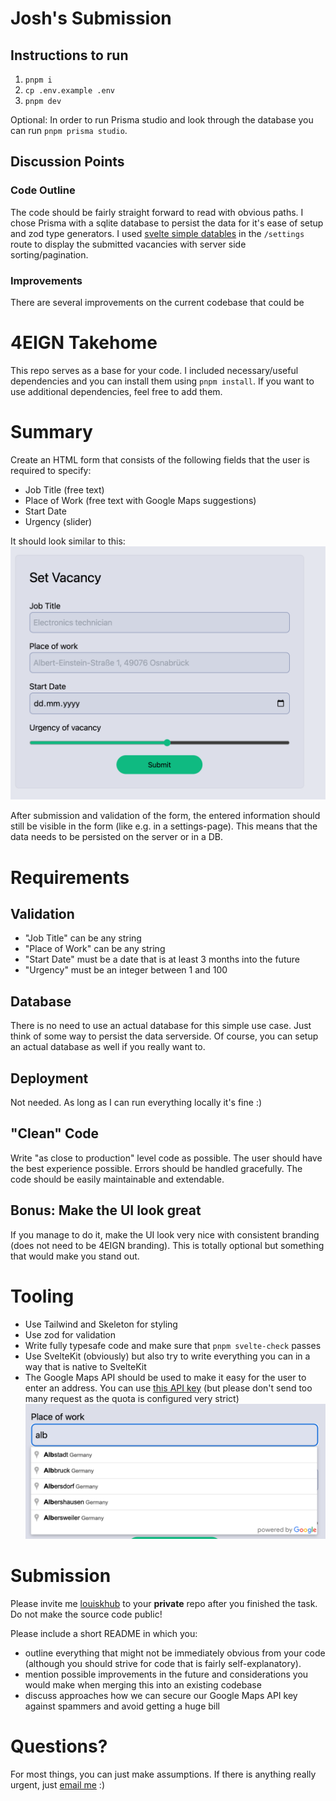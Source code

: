 # Josh's Submission

## Instructions to run

1. `pnpm i`
2. `cp .env.example .env`
3. `pnpm dev`

Optional:
In order to run Prisma studio and look through the database you can run `pnpm
prisma studio`.

## Discussion Points

### Code Outline

The code should be fairly straight forward to read with obvious paths. I chose
Prisma with a sqlite database to persist the data for it's ease of setup and zod
type generators. I used
[svelte simple datables](https://vincjo.fr/datatables/remote/home) in the
`/settings` route to display the submitted vacancies with server side sorting/pagination.

### Improvements

There are several improvements on the current codebase that could be 

# 4EIGN Takehome

This repo serves as a base for your code. I included necessary/useful dependencies and you can install them using `pnpm install`. If you want to use additional dependencies, feel free to add them.

# Summary

Create an HTML form that consists of the following fields that the user is required to specify:

- Job Title (free text)
- Place of Work (free text with Google Maps suggestions)
- Start Date
- Urgency (slider)

It should look similar to this:
![Mockup](src/lib/assets/mockup.png)

After submission and validation of the form, the entered information should still be visible in the form (like e.g. in a settings-page). This means that the data needs to be persisted on the server or in a DB.

# Requirements

## Validation

- "Job Title" can be any string
- "Place of Work" can be any string
- "Start Date" must be a date that is at least 3 months into the future
- "Urgency" must be an integer between 1 and 100

## Database

There is no need to use an actual database for this simple use case. Just think of some way to persist the data serverside. Of course, you can setup an actual database as well if you really want to.

## Deployment

Not needed. As long as I can run everything locally it's fine :)

## "Clean" Code

Write "as close to production" level code as possible. The user should have the best experience possible. Errors should be handled gracefully. The code should be easily maintainable and extendable.

## Bonus: Make the UI look great

If you manage to do it, make the UI look very nice with consistent branding (does not need to be 4EIGN branding). This is totally optional but something that would make you stand out.

# Tooling

- Use Tailwind and Skeleton for styling
- Use zod for validation
- Write fully typesafe code and make sure that `pnpm svelte-check` passes
- Use SvelteKit (obviously) but also try to write everything you can in a way that is native to SvelteKit
- The Google Maps API should be used to make it easy for the user to enter an address. You can use [this API key](google-maps-key.txt) (but please don't send too many request as the quota is configured very strict)
  ![Google Maps](src/lib/assets/google-maps.png)

# Submission

Please invite me [louiskhub](https://github.com/louiskhub) to your **private** repo after you finished the task. Do not make the source code public!

Please include a short README in which you:

- outline everything that might not be immediately obvious from your code (although you should strive for code that is fairly self-explanatory).
- mention possible improvements in the future and considerations you would make when merging this into an existing codebase
- discuss approaches how we can secure our Google Maps API key against spammers and avoid getting a huge bill

# Questions?

For most things, you can just make assumptions. If there is anything really urgent, just [email me](mailto:l.kapp@4eign.de) :)
